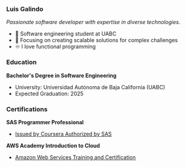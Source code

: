 ### Luis Galindo
*Passionate software developer with expertise in diverse technologies.*
- 💼 Software engineering student at UABC
- 🌿 Focusing on creating scalable solutions for complex challenges
- ♾️ I love functional programming

### Education
**Bachelor's Degree in Software Engineering**
- University: Universidad Autónoma de Baja California (UABC)
- Expected Graduation: 2025

### Certifications
**SAS Programmer Professional**
- [Issued by Coursera Authorized by SAS](https://www.credly.com/badges/b1e36799-9498-42e7-9d13-a819d5305a81/public_url)

**AWS Academy Introduction to Cloud**
- [Amazon Web Services Training and Certification](https://www.credly.com/badges/c1f6a0a9-d35b-4c5e-8eff-1670256d6934/public_url)
